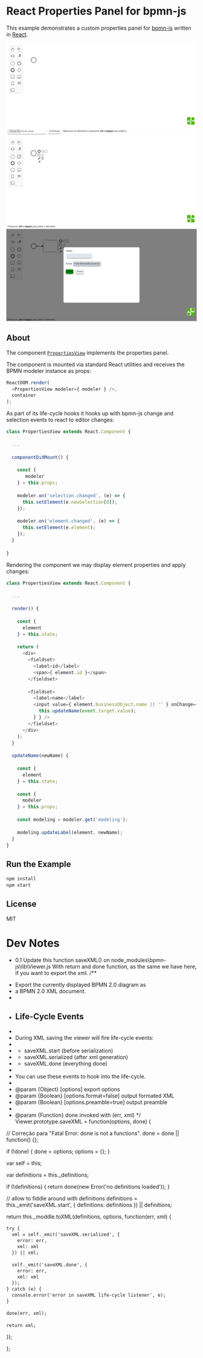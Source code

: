 # React Properties Panel for bpmn-js

This example demonstrates a custom properties panel for [bpmn-js](https://github.com/bpmn-io/bpmn-js) written in [React](https://reactjs.org/).

![Start](./resources/tela_inicio.png)
![Selecting a object](./resources/selecionar_objeto.png)
![Selected object](./resources/objeto_selecionado.png)

## About

The component [`PropertiesView`](https://github.com/bpmn-io/bpmn-js-example-react-properties-panel/blob/master/app/properties-panel/PropertiesView.js) implements the properties panel. 

The component is mounted via standard React utilities and receives the BPMN modeler instance as props:

```js
ReactDOM.render(
  <PropertiesView modeler={ modeler } />,
  container
);
```

As part of its life-cycle hooks it hooks up with bpmn-js change and selection events to react to editor changes:

```js
class PropertiesView extends React.Component {

  ...
  
  componentDidMount() {
  
    const {
       modeler
    } = this.props;
    
    modeler.on('selection.changed', (e) => {
      this.setElement(e.newSelection[0]);
    });

    modeler.on('element.changed', (e) => {
      this.setElement(e.element);
    });
  }

}
```

Rendering the component we may display element properties and apply changes:

```js
class PropertiesView extends React.Component {
  
  ...
  
  render() {
  
    const {
      element
    } = this.state;
    
    return (
      <div>
        <fieldset>
          <label>id</label>
          <span>{ element.id }</span>
        </fieldset>

        <fieldset>
          <label>name</label>
          <input value={ element.businessObject.name || '' } onChange={ (event) => {
            this.updateName(event.target.value);
          } } />
        </fieldset>
      </div>
    );
  }
  
  updateName(newName) {
  
    const {
      element
    } = this.state;
    
    const { 
      modeler
    } = this.props;
    
    const modeling = modeler.get('modeling');
    
    modeling.updateLabel(element, newName);
  }
}
```


## Run the Example

```sh
npm install
npm start
```


## License

MIT


# Dev Notes

- 0.1
Update this function saveXML() on node_modules\bpmn-js\lib\Viewer.js
With return and done function, as the same we have here, if you want to export the xml.
/**
 * Export the currently displayed BPMN 2.0 diagram as
 * a BPMN 2.0 XML document.
 *
 * ## Life-Cycle Events
 *
 * During XML saving the viewer will fire life-cycle events:
 *
 *   * saveXML.start (before serialization)
 *   * saveXML.serialized (after xml generation)
 *   * saveXML.done (everything done)
 *
 * You can use these events to hook into the life-cycle.
 *
 * @param {Object} [options] export options
 * @param {Boolean} [options.format=false] output formated XML
 * @param {Boolean} [options.preamble=true] output preamble
 *
 * @param {Function} done invoked with (err, xml)
 */
Viewer.prototype.saveXML = function(options, done) {

  // Correção para "Fatal Error: done is not a functions".
  done = done || function() {};

  if (!done) {
    done = options;
    options = {};
  }

  var self = this;

  var definitions = this._definitions;

  if (!definitions) {
    return done(new Error('no definitions loaded'));
  }

  // allow to fiddle around with definitions
  definitions = this._emit('saveXML.start', {
    definitions: definitions
  }) || definitions;

  return this._moddle.toXML(definitions, options, function(err, xml) {

    try {
      xml = self._emit('saveXML.serialized', {
        error: err,
        xml: xml
      }) || xml;

      self._emit('saveXML.done', {
        error: err,
        xml: xml
      });
    } catch (e) {
      console.error('error in saveXML life-cycle listener', e);
    }

    done(err, xml);

    return xml;
  });

};
